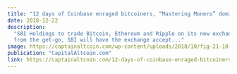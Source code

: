 ```yaml
---
title: "12 days of Coinbase enraged bitcoiners, “Mastering Monero” dominates Amazon while new Tether FUD flares up"
date: 2018-12-22
description:
  "SBI Holdings to trade Bitcoin, Ethereum and Ripple on its new exchange platform Japanese financial services giant SBI Holdings has recently decided to move into the crypto trading space through their specialized platform called VCTRADE. In an effort to make the platform as appealing as possible
  from the get-go, SBI will have the exchange accept..."
image: https://captainaltcoin.com/wp-content/uploads/2018/10/fig-21-10-2018_16-24-32.jpg
publication: "CapitalAltcoin.com"
link: https://captainaltcoin.com/12-days-of-coinbase-enraged-bitcoiners-mastering-monero-dominates-amazon-while-new-tether-fud-flares-up/
---
```

